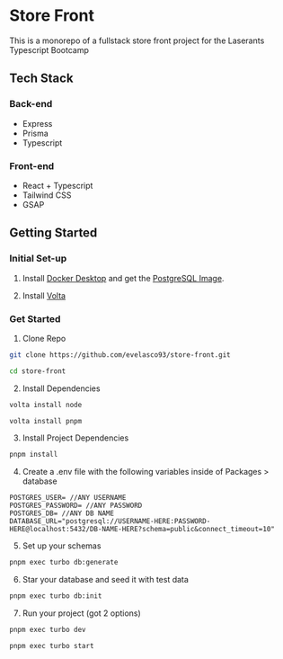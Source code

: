 # Store Front

This is a monorepo of a fullstack store front project for the Laserants Typescript Bootcamp

## Tech Stack

### Back-end

- Express
- Prisma
- Typescript

### Front-end

- React + Typescript
- Tailwind CSS
- GSAP

## Getting Started

### Initial Set-up

1. Install [Docker Desktop](https://docs.docker.com/get-started/get-docker/) and get the [PostgreSQL Image](https://hub.docker.com/_/postgres).

2. Install [Volta](https://docs.volta.sh/guide/getting-started)

### Get Started

1. Clone Repo

```bash
git clone https://github.com/evelasco93/store-front.git
```

```bash
cd store-front
```

2. Install Dependencies

```bash
volta install node
```

```bash
volta install pnpm
```

3. Install Project Dependencies

```bash
pnpm install
```

4. Create a .env file with the following variables inside of Packages > database

```
POSTGRES_USER= //ANY USERNAME
POSTGRES_PASSWORD= //ANY PASSWORD
POSTGRES_DB= //ANY DB NAME
DATABASE_URL="postgresql://USERNAME-HERE:PASSWORD-HERE@localhost:5432/DB-NAME-HERE?schema=public&connect_timeout=10"
```

5. Set up your schemas

```bash
pnpm exec turbo db:generate
```

6. Star your database and seed it with test data

```bash
pnpm exec turbo db:init
```

7. Run your project (got 2 options)

```bash
pnpm exec turbo dev
```

```bash
pnpm exec turbo start
```
